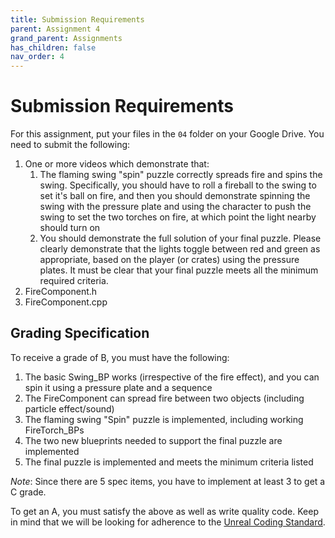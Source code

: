 ```yaml
---
title: Submission Requirements
parent: Assignment 4
grand_parent: Assignments
has_children: false
nav_order: 4
---
```


# Submission Requirements

For this assignment, put your files in the `04` folder on your Google Drive. You need to submit the following:

1. One or more videos which demonstrate that:
   1. The flaming swing "spin" puzzle correctly spreads fire and spins the swing. Specifically, you should have to roll a fireball to the swing to set it's ball on fire, and then you should demonstrate spinning the swing with the pressure plate and using the character to push the swing to set the two torches on fire, at which point the light nearby should turn on
   2. You should demonstrate the full solution of your final puzzle. Please clearly demonstrate that the lights toggle between red and green as appropriate, based on the player (or crates) using the pressure plates. It must be clear that your final puzzle meets all the minimum required criteria.
2. FireComponent.h
3. FireComponent.cpp

## Grading Specification

To receive a grade of B, you must have the following:

1. The basic Swing_BP works (irrespective of the fire effect), and you can spin it using a pressure plate and a sequence
2. The FireComponent can spread fire between two objects (including particle effect/sound)
3. The flaming swing "Spin" puzzle is implemented, including working FireTorch_BPs
4. The two new blueprints needed to support the final puzzle are implemented
5. The final puzzle is implemented and meets the minimum criteria listed

_Note_: Since there are 5 spec items, you have to implement at least 3 to get a C grade.

To get an A, you must satisfy the above as well as write quality code. Keep in mind that we will be looking for adherence to the [Unreal Coding Standard](https://docs.unrealengine.com/4.26/en-US/ProductionPipelines/DevelopmentSetup/CodingStandard/).

